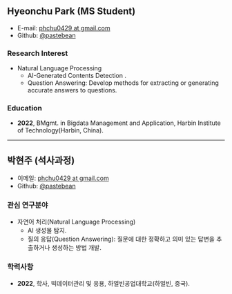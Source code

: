 ## Hyeonchu Park (MS Student)

- E-mail: [phchu0429 at gmail.com](mailto:phchu0429_at_gmail.com)
- Github: [@pastebean](https://github.com/pastebean)

### Research Interest
- Natural Language Processing
  - AI-Generated Contents Detection .
  - Question Answering: Develop methods for extracting or generating accurate answers to questions.

### Education
- **2022**, BMgmt. in Bigdata Management and Application, Harbin Institute of Technology(Harbin, China).

---
## 박현주 (석사과정)

- 이메일: [phchu0429 at gmail.com](mailto:phchu0429_at_gmail.com)
- Github: [@pastebean](https://github.com/pastebean)

### 관심 연구분야
- 자연어 처리(Natural Language Processing)
  - AI 생성물 탐지.
  - 질의 응답(Question Answering): 질문에 대한 정확하고 의미 있는 답변을 추출하거나 생성하는 방법 개발.

### 학력사항
- **2022**, 학사, 빅데이터관리 및 응용, 하얼빈공업대학교(하얼빈, 중국).
